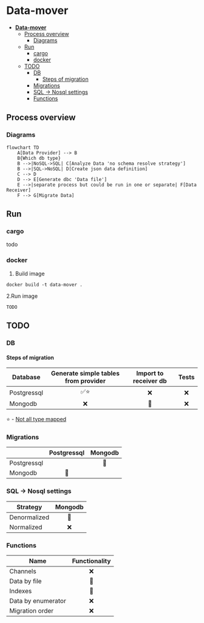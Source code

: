 # **Data-mover**

- [**Data-mover**](#data-mover)
  - [Process overview](#process-overview)
    - [Diagrams](#diagrams)
  - [Run](#run)
    - [cargo](#cargo)
    - [docker](#docker)
  - [TODO](#todo)
    - [DB](#db)
      - [Steps of migration](#steps-of-migration)
    - [Migrations](#migrations)
    - [SQL -\> Nosql settings](#sql---nosql-settings)
    - [Functions](#functions)


## Process overview

### Diagrams

```mermaid
flowchart TD
    A[Data Provider] --> B
    B{Which db type}
    B -->|NoSQL->SQL| C[Analyze Data 'no schema resolve strategy']
    B -->|SQL->NoSQL| D[Create json data definition]
    C --> D
    D --> E[Generate dbc 'Data file']
    E -->|separate process but could be run in one or separate| F[Data Receiver]
    F --> G[Migrate Data]
```

## Run

### cargo
todo

### docker
1. Build image
```
docker build -t data-mover .
```

2.Run image
```
TODO
```

## TODO

### DB

#### Steps of migration

| Database    | Generate simple tables from provider | Import to receiver db | Tests |
| ----------- | :----------------------------------: | :-------------------: | :---: |
| Postgressql |       :white_check_mark::star:       |          :x:          |  :x:  |
| Mongodb     |                 :x:                  |    :construction:     |  :x:  |

:star: - [Not all type mapped](https://github.com/romabliski/data-mover/blob/main/core/src/db/postgresql/postgresql_data_types.rs)

### Migrations

|             |  Postgressql   |    Mongodb     |
| ----------- | :------------: | :------------: |
| Postgressql |                | :construction: |
| Mongodb     | :construction: |                |


### SQL -> Nosql settings

| Strategy     |    Mongodb     |
| ------------ | :------------: |
| Denormalized | :construction: |
| Normalized   |      :x:       |

### Functions

| Name               | Functionality  |
| ------------------ | :------------: |
| Channels           |      :x:       |
| Data by file       | :construction: |
| Indexes            | :construction: |
| Data by enumerator |      :x:       |
| Migration order    |      :x:       |
